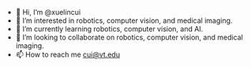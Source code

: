 - 👋 Hi, I’m @xuelincui
- 👀 I’m interested in robotics, computer vision, and medical imaging.
- 🌱 I’m currently learning robotics, computer vision, and AI.
- 💞️ I’m looking to collaborate on robotics, computer vision, and medical imaging.
- 📫 How to reach me cui@vt.edu

<!---
xuelincui/xuelincui is a ✨ special ✨ repository because its `README.md` (this file) appears on your GitHub profile.
You can click the Preview link to take a look at your changes.
--->
